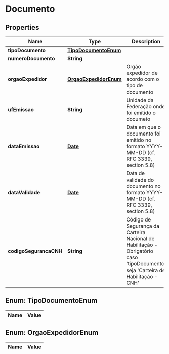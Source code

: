 

# Documento

## Properties

Name | Type | Description | Notes
------------ | ------------- | ------------- | -------------
**tipoDocumento** | [**TipoDocumentoEnum**](#TipoDocumentoEnum) |  | 
**numeroDocumento** | **String** |  | 
**orgaoExpedidor** | [**OrgaoExpedidorEnum**](#OrgaoExpedidorEnum) | Orgão expedidor de acordo com o tipo de documento | 
**ufEmissao** | **String** | Unidade da Federação onde foi emitido o documeto | 
**dataEmissao** | [**Date**](Date.md) | Data em que o documento foi emitido no formato YYYY-MM-DD (cf. RFC 3339, section 5.8) | 
**dataValidade** | [**Date**](Date.md) | Data de validade do documento no formato YYYY-MM-DD (cf. RFC 3339, section 5.8) |  [optional]
**codigoSegurancaCNH** | **String** | Código de Segurança da Carteira Nacional de Habilitação  - Obrigatório caso &#39;tipoDocumento&#39; seja &#39;Carteira de Habilitação - CNH&#39; |  [optional]


## Enum: TipoDocumentoEnum

Name | Value
---- | -----


## Enum: OrgaoExpedidorEnum

Name | Value
---- | -----




